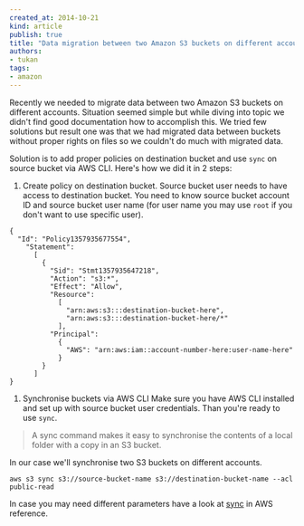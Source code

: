 ```yaml
---
created_at: 2014-10-21
kind: article
publish: true
title: "Data migration between two Amazon S3 buckets on different accounts"
authors:
- tukan
tags:
- amazon
---
```


Recently we needed to migrate data between two Amazon S3 buckets on different accounts. Situation seemed simple but while diving into topic we didn't find good documentation how to accomplish this. We tried few solutions but result one was that we had migrated data between buckets without proper rights on files so we couldn't do much with migrated data.
 
Solution is to add proper policies on destination bucket and use `sync` on source bucket via AWS CLI. Here's how we did it in 2 steps:

1. Create policy on destination bucket.
  Source bucket user needs to have access to destination bucket. You need to know source bucket account ID and source bucket user name (for user name you may use `root` if you don't want to use specific user).
  

  ```
  {
    "Id": "Policy1357935677554",
      "Statement": 
        [
          {
            "Sid": "Stmt1357935647218",
            "Action": "s3:*",
            "Effect": "Allow",
            "Resource": 
              [
                "arn:aws:s3:::destination-bucket-here",
                "arn:aws:s3:::destination-bucket-here/*"
              ],
            "Principal": 
              {
                "AWS": "arn:aws:iam::account-number-here:user-name-here"
              }
          }
        ]
  }
  ```
1. Synchronise buckets via AWS CLI
  Make sure you have AWS CLI installed and set up with source bucket user credentials. Than you're ready to use `sync`. 
  > A sync command makes it easy to synchronise the contents of a local folder with a copy in an S3 bucket.

  In our case we'll synchronise two S3 buckets on different accounts.
  
  ```
  aws s3 sync s3://source-bucket-name s3://destination-bucket-name --acl public-read
  ```
In case you may need different parameters have a look at [sync](http://docs.aws.amazon.com/cli/latest/reference/s3/sync.html) in AWS reference.